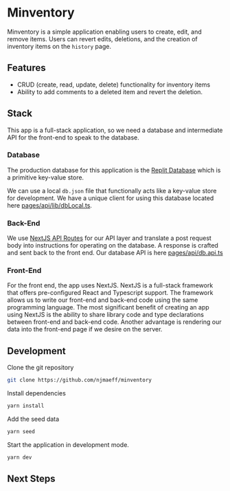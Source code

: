 # Minventory
Minventory is a simple application enabling users to create, edit, and remove items. Users can revert edits, deletions, and the creation of inventory items on the `history` page.


## Features

- CRUD (create, read, update, delete) functionality for inventory items
- Ability to add comments to a deleted item and revert the deletion.

## Stack
This app is a full-stack application, so we need a database and intermediate API for the front-end to speak to the database.

### Database
The production database for this application is the [Replit Database](https://docs.replit.com/hosting/using-a-database) which is a primitive key-value store.

We can use a local `db.json` file that functionally acts like a key-value store for development. We have a unique client for using this database located here [pages/api/lib/dbLocal.ts](pages/api/lib/dbLocal.ts).

### Back-End
We use [NextJS API Routes](https://nextjs.org/docs/api-routes/introduction) for our API layer and translate a post request body into instructions for operating on the database. A response is crafted and sent back to the front end. Our database API is here [pages/api/db.api.ts](pages/api/db.api.ts)

### Front-End
For the front end, the app uses NextJS. NextJS is a full-stack framework that offers pre-configured React and Typescript support. The framework allows us to write our front-end and back-end code using the same programming language. The most significant benefit of creating an app using NextJS is the ability to share library code and type declarations between front-end and back-end code. Another advantage is rendering our data into the front-end page if we desire on the server.


## Development

Clone the git repository
```bash
git clone https://github.com/njmaeff/minventory
```

Install dependencies
```bash
yarn install
```

Add the seed data
```bash
yarn seed
```

Start the application in development mode.
```bash
yarn dev
```


## Next Steps